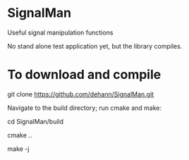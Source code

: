 SignalMan
=========

Useful signal manipulation functions 

No stand alone test application yet, but the library compiles.

To download and compile
=======================

git clone https://github.com/dehann/SignalMan.git

Navigate to the build directory; run cmake and make:

cd SignalMan/build

cmake ..

make -j



